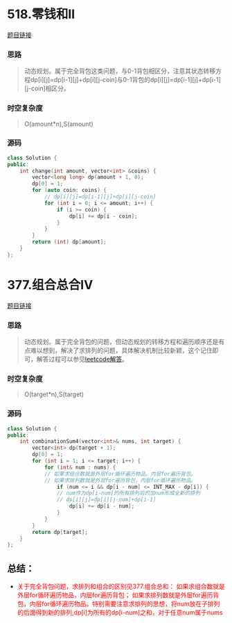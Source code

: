 # 518.零钱和II

[题目链接](https://leetcode.cn/problems/coin-change-ii/description/)

### 思路

> 动态规划。属于完全背包这类问题，与0-1背包相区分，注意其状态转移方程dp\[i][j]=dp\[i-1][j]+dp\[i][j-coin]与0-1背包的dp\[i][j]=dp\[i-1][j]+dp\[i-1][j-coin]相区分。

### 时空复杂度

> O(amount*n),S(amount)

### 源码

```C++
class Solution {
public:
    int change(int amount, vector<int> &coins) {
        vector<long long> dp(amount + 1, 0);
        dp[0] = 1;
        for (auto coin: coins) {
            // dp[i][j]=dp[i-1][j]+dp[i][j-coin]
            for (int i = 0; i <= amount; i++) {
                if (i >= coin) {
                    dp[i] += dp[i - coin];
                }
            }
        }
        return (int) dp[amount];
    }
};
```

# 377.组合总合IV

[题目链接](https://leetcode.cn/problems/combination-sum-iv/description/)

### 思路

> 动态规划。属于完全背包的问题，但动态规划的转移方程和遍历顺序还是有点难以想到，解决了求排列的问题，具体解决机制比较新颖，这个记住即可，解答过程可以参见[leetcode解答](https://leetcode.cn/problems/combination-sum-iv/solutions/740581/zu-he-zong-he-iv-by-leetcode-solution-q8zv/)。

### 时空复杂度

> O(target*n),S(target)

### 源码

```C++
class Solution {
public:
    int combinationSum4(vector<int>& nums, int target) {
        vector<int> dp(target + 1);
        dp[0] = 1;
        for (int i = 1; i <= target; i++) {
            for (int& num : nums) {
            // 如果求组合数就是外层for循环遍历物品，内层for遍历背包。
			// 如果求排列数就是外层for遍历背包，内层for循环遍历物品。
                if (num <= i && dp[i - num] <= INT_MAX - dp[i]) {
                // num作为dp[i-num]的所有排列后的加num形成全新的排列
                // dp[i][j]=dp[i][j-num]+dp[i-1]
                    dp[i] += dp[i - num];
                }
            }
        }
        return dp[target];
    }
};

```

## 总结：

* <span style="color:red">关于完全背包问题，求排列和组合的区别见377.组合总和： 如果求组合数就是外层for循环遍历物品，内层for遍历背包； 如果求排列数就是外层for遍历背包，内层for循环遍历物品。特别需要注意求排列的思想，将num放在子排列的后面得到新的排列,dp[i]为所有的dp[i-num]之和，对于任意num属于nums</span>

